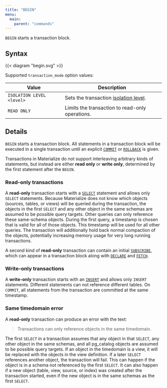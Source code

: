 ```yaml
---
title: "BEGIN"
menu:
  main:
    parent: "commands"
---
```


`BEGIN` starts a transaction block.

## Syntax

{{< diagram "begin.svg" >}}

Supported `transaction_mode` option values:

Value | Description
------|----------
`ISOLATION LEVEL <level>` | Sets the transaction [isolation level](/overview/isolation-level).
`READ ONLY` | Limits the transaction to read-only operations.

## Details

`BEGIN` starts a transaction block.
All statements in a transaction block will be executed in a single transaction until an explicit [`COMMIT`](/sql/commit) or [`ROLLBACK`](/sql/rollback) is given.

Transactions in Materialize do not support interleaving arbitrary kinds of statements, but instead are either **read only** or **write only**, determined by the first statement after the `BEGIN`.

### Read-only transactions

A **read-only** transaction starts with a [`SELECT`](/sql/select) statement and allows only `SELECT` statements.
Because Materialize does not know which objects (sources, tables, or views) will be queried during the transaction, the objects in the first `SELECT` and any other object in the same schemas are assumed to be possible query targets.
Other queries can only reference these same-schema objects.
During the first query, a timestamp is chosen that is valid for all of those objects.
This timestamp will be used for all other queries.
The transaction will additionally hold back normal compaction of the objects, potentially increasing memory usage for very long running transactions.

A second kind of **read-only** transaction can contain an initial [`SUBSCRIBE`](/sql/subscribe), which can appear in a transaction block along with [`DECLARE`](/sql/declare) and [`FETCH`](/sql/fetch).

### Write-only transactions

A **write-only** transaction starts with an [`INSERT`](/sql/insert) and allows only `INSERT` statements.
Different statements can not reference different tables.
On `COMMIT`, all statements from the transaction are committed at the same timestamp.

### Same timedomain error

A **read-only** transaction can produce an error with the text:

> Transactions can only reference objects in the same timedomain.

The first `SELECT` in a transaction assumes that any object in that `SELECT`, any other object in the same schemas, and all pg_catalog objects are assumed to be possible query targets.
If an object in the timedomain is a view, it will be replaced with the objects in the view definition.
If a later `SELECT` references another object, the transaction will fail.
This can happen if the object is in a schema not referenced by the first `SELECT`.
It can also happen if a new object (table, view, source, or index) was created after the transaction started, even if the new object is in the same schemas as the first `SELECT`.

